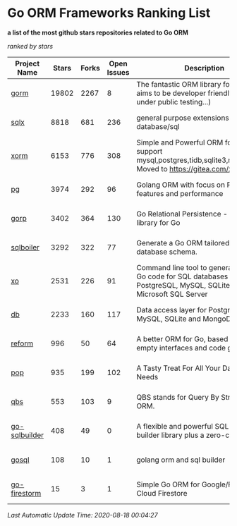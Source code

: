 Go ORM Frameworks Ranking List
==========

**a list of the most github stars repositories related to Go ORM**

*ranked by stars*

| Project Name | Stars | Forks | Open Issues | Description | Last Commit |
| ------------ | ----- | ----- | ----------- | ----------- | ----------- |
| [gorm](https://github.com/go-gorm/gorm) | 19802 | 2267 | 8 | The fantastic ORM library for Golang, aims to be developer friendly (v2 is under public testing...) | 2020-08-17 09:41:36 |
| [sqlx](https://github.com/jmoiron/sqlx) | 8818 | 681 | 236 | general purpose extensions to golang's database/sql | 2020-06-15 14:10:59 |
| [xorm](https://github.com/go-xorm/xorm) | 6153 | 776 | 308 | Simple and Powerful ORM for Go, support mysql,postgres,tidb,sqlite3,mssql,oracle, Moved to https://gitea.com/xorm/xorm | 2019-10-15 07:03:49 |
| [pg](https://github.com/go-pg/pg) | 3974 | 292 | 96 | Golang ORM with focus on PostgreSQL features and performance | 2020-08-15 14:36:43 |
| [gorp](https://github.com/go-gorp/gorp) | 3402 | 364 | 130 | Go Relational Persistence - an ORM-ish library for Go | 2019-10-26 21:47:07 |
| [sqlboiler](https://github.com/volatiletech/sqlboiler) | 3292 | 322 | 77 | Generate a Go ORM tailored to your database schema. | 2020-07-03 19:16:51 |
| [xo](https://github.com/xo/xo) | 2531 | 226 | 91 | Command line tool to generate idiomatic Go code for SQL databases supporting PostgreSQL, MySQL, SQLite, Oracle, and Microsoft SQL Server | 2020-04-25 01:19:23 |
| [db](https://github.com/upper/db) | 2233 | 160 | 117 | Data access layer for PostgreSQL, MySQL, SQLite and MongoDB. | 2020-06-30 19:33:43 |
| [reform](https://github.com/go-reform/reform) | 996 | 50 | 64 | A better ORM for Go, based on non-empty interfaces and code generation. | 2020-07-29 06:59:15 |
| [pop](https://github.com/gobuffalo/pop) | 935 | 199 | 102 | A Tasty Treat For All Your Database Needs | 2020-08-16 18:37:57 |
| [qbs](https://github.com/coocood/qbs) | 553 | 103 | 9 | QBS stands for Query By Struct. A Go ORM. | 2017-04-18 01:16:07 |
| [go-sqlbuilder](https://github.com/huandu/go-sqlbuilder) | 408 | 49 | 0 | A flexible and powerful SQL string builder library plus a zero-config ORM. | 2020-07-28 04:05:44 |
| [gosql](https://github.com/rushteam/gosql) | 108 | 10 | 1 | golang orm and sql builder | 2020-08-14 11:23:26 |
| [go-firestorm](https://github.com/jschoedt/go-firestorm) | 15 | 3 | 1 | Simple Go ORM for Google/Firebase Cloud Firestore | 2020-07-07 16:31:05 |

*Last Automatic Update Time: 2020-08-18 00:04:27*